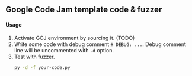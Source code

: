 ## Google Code Jam template code & fuzzer

#### Usage

1. Activate GCJ environment by sourcing it. (TODO)
2. Write some code with debug comment `# DEBUG: ...`.
   Debug comment line will be uncommented with `-d` option.
3. Test with fuzzer.
    ```bash
    py -d -f your-code.py
    ```
